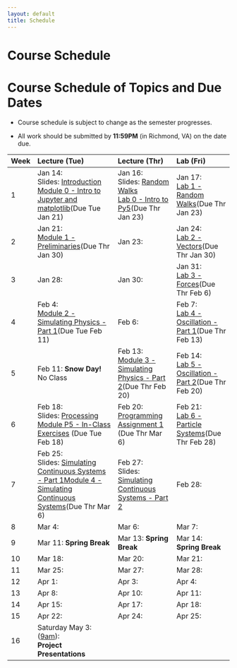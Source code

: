 ```yaml
---
layout: default
title: Schedule
---
```


# Course Schedule

# Course Schedule of Topics and Due Dates

* Course schedule is subject to change as the semester progresses. 

* All work should be submitted by **11:59PM** (in Richmond, VA) on the date due.

| Week | Lecture (Tue)                              | Lecture (Thr)                                 | Lab (Fri)                                        |
| :--- | :---                                       | :---                                          | :---                                             |
| 1    | Jan 14: <br />Slides: [Introduction](lectures/01-Introduction.pdf) <br />[Module 0 - Intro to Jupyter and matplotlib](module/0)(Due Tue Jan 21)          | Jan 16: <br />Slides: [Random Walks](lectures/02-Random-Walks.pdf)<br />[Lab 0 - Intro to Py5](lab/0)(Due Thr Jan 23)                                       | Jan 17: <br />[Lab 1 - Random Walks](lab/1)(Due Thr Jan 23)                  |
| 2    | Jan  21:<br />[Module 1 - Preliminaries](module/1)(Due Thr Jan 30)    | Jan  23:      | Jan  24: <br />[Lab 2 - Vectors](lab/2)(Due Thr Jan 30)         |
| 3    | Jan 28:     | Jan 30:       | Jan 31: <br />[Lab 3 - Forces](lab/3)(Due Thr Feb 6)          |
| 4    | Feb 4: <br />[Module 2 - Simulating Physics - Part 1](module/2)(Due Tue Feb 11)     | Feb 6:        | Feb 7: <br />[Lab 4 - Oscillation - Part 1](lab/4)(Due Thr Feb 13)          |
| 5    | Feb 11: **Snow Day!**  <br /> No Class    | Feb 13: <br />[Module 3 - Simulating Physics - Part 2](module/3)(Due Thr Feb 20)      | Feb 14: <br />[Lab 5 - Oscillation - Part 2](lab/5)(Due Thr Feb 20)          |
| 6    | Feb 18: <br />Slides: [Processing](lectures/Processing.pdf)<br />[Module P5 - In-Class Exercises](https://classroom.github.com/a/ixX7oKS7) (Due Tue Feb 18)   | Feb 20:  <br />[Programming Assignment 1](assignment/1) (Due Thr Mar 6)   | Feb 21:  <br />[Lab 6 - Particle Systems](lab/6)(Due Thr Feb 28)         |
| 7    | Feb 25: <br />Slides: [Simulating Continuous Systems - Part 1](lectures/ContinuousSimulationPart1.pdf)[Module 4 - Simulating Continuous Systems](module/4)(Due Thr Mar 6)     | Feb 27: <br />Slides: [Simulating Continuous Systems - Part 2](lectures/ContinuousSimulationPart2.pdf)      | Feb 28:          |
| 8    | Mar  4:     | Mar 6:        | Mar 7:           |
| 9    | Mar 11: **Spring Break** | Mar 13: **Spring Break** | Mar 14: **Spring Break** |
| 10   | Mar 18:     | Mar 20:       | Mar 21:           |
| 11   | Mar 25:     | Mar 27:       | Mar 28:          |
| 12   | Apr 1:      | Apr 3:        | Apr 4:            |
| 13   | Apr 8:      | Apr 10:       | Apr 11:           |
| 14   | Apr 15:     | Apr 17:       | Apr 18:           |
| 15   | Apr 22:     | Apr 24:       | Apr 25:          |
| 16   | Saturday May 3: (<u>9am</u>):<br /> **Project Presentations**     |             |                        |
